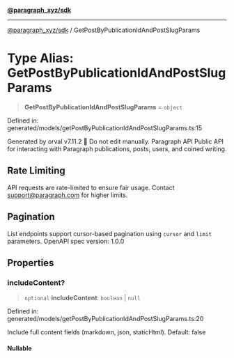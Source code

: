 [**@paragraph_xyz/sdk**](../README.md)

***

[@paragraph_xyz/sdk](../README.md) / GetPostByPublicationIdAndPostSlugParams

# Type Alias: GetPostByPublicationIdAndPostSlugParams

> **GetPostByPublicationIdAndPostSlugParams** = `object`

Defined in: generated/models/getPostByPublicationIdAndPostSlugParams.ts:15

Generated by orval v7.11.2 🍺
Do not edit manually.
Paragraph API
Public API for interacting with Paragraph publications, posts, users, and coined writing.

## Rate Limiting
API requests are rate-limited to ensure fair usage. Contact support@paragraph.com for higher limits.

## Pagination
List endpoints support cursor-based pagination using `cursor` and `limit` parameters.
OpenAPI spec version: 1.0.0

## Properties

### includeContent?

> `optional` **includeContent**: `boolean` \| `null`

Defined in: generated/models/getPostByPublicationIdAndPostSlugParams.ts:20

Include full content fields (markdown, json, staticHtml). Default: false

#### Nullable
